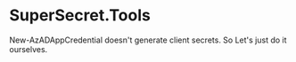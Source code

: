 # SuperSecret.Tools
New-AzADAppCredential doesn't generate client secrets. So Let's just do it ourselves.
